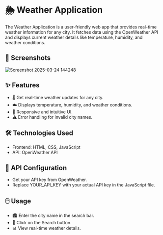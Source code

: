 # 🌦️ Weather Application
The Weather Application is a user-friendly web app that provides real-time weather information for any city. It fetches data using the OpenWeather API and displays current weather details like temperature, humidity, and weather conditions.

## 📸 Screenshots
![Screenshot 2025-03-24 144248](https://github.com/user-attachments/assets/5443e42d-5e4c-483c-b1d8-f237b0205b55)

## ✨ Features
  - 🌡️ Get real-time weather updates for any city.
  - ☁️ Displays temperature, humidity, and weather conditions.
  - 📱 Responsive and intuitive UI.
  - ⚠️ Error handling for invalid city names.

## 🛠️ Technologies Used
  - Frontend: HTML, CSS, JavaScript
  - API: OpenWeather API

## 🔑 API Configuration
  - Get your API key from OpenWeather.
  - Replace YOUR_API_KEY with your actual API key in the JavaScript file.

## 🖱️ Usage
  - 🏙️ Enter the city name in the search bar.
  - 🔎 Click on the Search button.
  - 📊 View real-time weather details.


